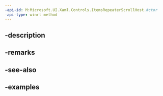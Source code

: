 ```yaml
---
-api-id: M:Microsoft.UI.Xaml.Controls.ItemsRepeaterScrollHost.#ctor
-api-type: winrt method
---
```


## -description

## -remarks

## -see-also

## -examples

